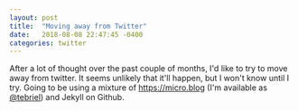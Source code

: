 ```yaml
---
layout: post
title:  "Moving away from Twitter"
date:   2018-08-08 22:47:45 -0400
categories: twitter
---
```

After a lot of thought over the past couple of months, I'd like to try to move away from twitter. It seems
unlikely that it'll happen, but I won't know until I try. Going to be using a mixture of https://micro.blog
(I'm available as [@tebriel](http://micro.frodux.in)) and Jekyll on Github.

